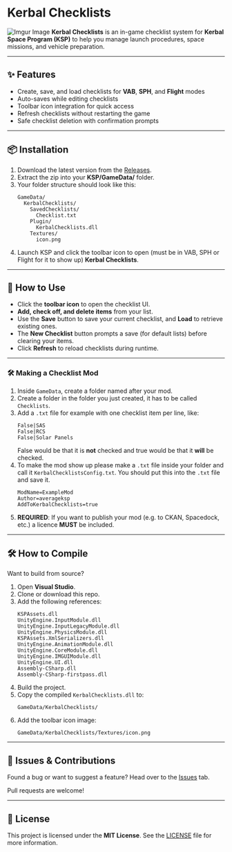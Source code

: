 # Kerbal Checklists
![Imgur Image](https://imgur.com/l7WQ51u.png)
**Kerbal Checklists** is an in-game checklist system for **Kerbal Space Program (KSP)** to help you manage launch procedures, space missions, and vehicle preparation.

---

## ✨ Features

- Create, save, and load checklists for **VAB**, **SPH**, and **Flight** modes
- Auto-saves while editing checklists
- Toolbar icon integration for quick access
- Refresh checklists without restarting the game
- Safe checklist deletion with confirmation prompts

---

## 📦 Installation

1. Download the latest version from the [Releases](https://github.com/averageksp/KerbalChecklists/releases).
2. Extract the zip into your **KSP/GameData/** folder.
3. Your folder structure should look like this:
   ```
   GameData/
     KerbalChecklists/
       SavedChecklists/
         Checklist.txt
       Plugin/
         KerbalChecklists.dll
       Textures/
         icon.png
   ```
4. Launch KSP and click the toolbar icon to open (must be in VAB, SPH or Flight for it to show up) **Kerbal Checklists**.

---

## 🚀 How to Use

- Click the **toolbar icon** to open the checklist UI.
- **Add, check off, and delete items** from your list.
- Use the **Save** button to save your current checklist, and **Load** to retrieve existing ones.
- The **New Checklist** button prompts a save (for default lists) before clearing your items.
- Click **Refresh** to reload checklists during runtime.

---

### 🛠️ Making a Checklist Mod

1. Inside `GameData`, create a folder named after your mod.
2. Create a folder in the folder you just created, it has to be called `Checklists`.
3. Add a `.txt` file for example with one checklist item per line, like:
   ```
   False|SAS
   False|RCS
   False|Solar Panels
   ```
   False would be that it is **not** checked and true would be that it **will** be checked.
4. To make the mod show up please make a `.txt` file inside your folder and call it `KerbalChecklistsConfig.txt`.
   You should put this into the `.txt` file and save it.
   ```
   ModName=ExampleMod
   Author=averageksp
   AddToKerbalChecklists=true
   ```
5. **REQUIRED**: If you want to publish your mod (e.g. to CKAN, Spacedock, etc.) a licence **MUST** be included.
---

## 🛠️ How to Compile

Want to build from source?

1. Open **Visual Studio**.
2. Clone or download this repo.
3. Add the following references:
   ```
   KSPAssets.dll
   UnityEngine.InputModule.dll
   UnityEngine.InputLegacyModule.dll
   UnityEngine.PhysicsModule.dll
   KSPAssets.XmlSerializers.dll
   UnityEngine.AnimationModule.dll
   UnityEngine.CoreModule.dll
   UnityEngine.IMGUIModule.dll
   UnityEngine.UI.dll
   Assembly-CSharp.dll
   Assembly-CSharp-firstpass.dll
   ```
4. Build the project.
5. Copy the compiled `KerbalChecklists.dll` to:
   ```
   GameData/KerbalChecklists/
   ```
6. Add the toolbar icon image:
   ```
   GameData/KerbalChecklists/Textures/icon.png
   ```

---

## 🐞 Issues & Contributions

Found a bug or want to suggest a feature? Head over to the [Issues](https://github.com/averageksp/KerbalChecklists/issues) tab.

Pull requests are welcome!

---

## 📄 License

This project is licensed under the **MIT License**. See the [LICENSE](https://github.com/averageksp/KerbalChecklists/blob/main/LICENSE) file for more information.


